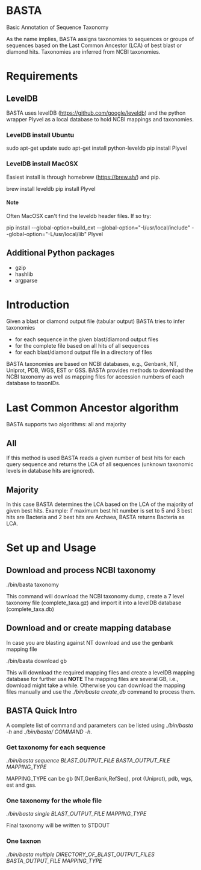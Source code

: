 # BASTA
Basic Annotation of Sequence Taxonomy

As the name implies, BASTA assigns taxonomies to sequences or groups of sequences based on the Last Common Ancestor (LCA) of best blast or diamond hits. Taxonomies are inferred from NCBI taxonomies.


# Requirements

## LevelDB
BASTA uses levelDB (https://github.com/google/leveldb) and the python wrapper Plyvel as a local database to hold NCBI mappings and taxonomies.

### LevelDB install Ubuntu

sudo apt-get update
sudo apt-get install python-leveldb
pip install Plyvel



### LevelDB install MacOSX
Easiest install is through homebrew (https://brew.sh/) and pip. 

brew install leveldb
pip install Plyvel

#### Note
Often MacOSX can't find the leveldb header files. If so try:

pip install --global-option=build_ext --global-option="-I/usr/local/include" --global-option="-L/usr/local/lib" Plyvel


## Additional Python packages
* gzip
* hashlib
* argparse


# Introduction

Given a blast or diamond output file (tabular output) BASTA tries to infer taxonomies  
* for each sequence in the given blast/diamond output files 
* for the complete file based on all hits of all sequences 
* for each blast/diamond output file in a directory of files

BASTA taxonomies are based on NCBI databases, e.g., Genbank, NT, Uniprot, PDB, WGS, EST or GSS. BASTA provides methods to download the NCBI taxonomy as well as mapping files for accession numbers of each database to taxonIDs.

# Last Common Ancestor algorithm
BASTA supports two algorithms: all and majority

## All
If this method is used BASTA reads a given number of best hits for each query sequence and returns the LCA of all sequences (unknown taxonomic levels in database hits are ignored).

## Majority
In this case BASTA determines the LCA based on the LCA of the majority of given best hits. Example: if maximum best hit number is set to 5 and 3 best hits are Bacteria and 2 best hits are Archaea, BASTA returns Bacteria as LCA.

# Set up and Usage

## Download and process NCBI taxonomy
./bin/basta taxonomy

This command will download the NCBI taxonomy dump, create a 7 level taxonomy file (complete_taxa.gz) and import it into a levelDB database (complete_taxa.db)

## Download and or create mapping database
In case you are blasting against NT download and use the genbank mapping file

./bin/basta download gb

This will download the required mapping files and create a levelDB mapping database for further use
**NOTE** The mapping files are several GB, i.e., download might take a while. Otherwise you can download the mapping files manually and use the *./bin/basta create_db* command to process them.

## BASTA Quick Intro
A complete list of command and parameters can be listed using *./bin/basta -h* and *./bin/basta/ COMMAND -h*.


### Get taxonomy for each sequence

*./bin/basta sequence BLAST_OUTPUT_FILE BASTA_OUTPUT_FILE MAPPING_TYPE*

MAPPING_TYPE can be gb (NT,GenBank,RefSeq), prot (Uniprot), pdb, wgs, est and gss.


### One taxonomy for the whole file
*./bin/basta single BLAST_OUTPUT_FILE MAPPING_TYPE*

Final taxonomy will be written to STDOUT


### One taxnon
*./bin/basta multiple DIRECTORY_OF_BLAST_OUTPUT_FILES BASTA_OUTPUT_FILE MAPPING_TYPE*










